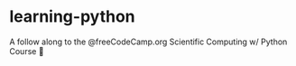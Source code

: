 # learning-python
A follow along to the @freeCodeCamp.org Scientific Computing w/ Python Course 🐍  

